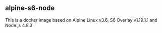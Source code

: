 ## alpine-s6-node
This is a docker image based on Alpine Linux v3.6, S6 Overlay v1.19.1.1 and Node.js 4.8.3
